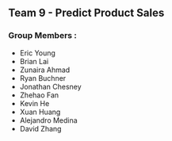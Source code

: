 ## Team 9 - Predict Product Sales

### Group Members :

* Eric Young
* Brian Lai
* Zunaira Ahmad
* Ryan Buchner
* Jonathan Chesney
* Zhehao Fan
* Kevin He
* Xuan Huang
* Alejandro Medina
* David Zhang
